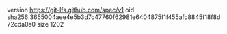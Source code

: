 version https://git-lfs.github.com/spec/v1
oid sha256:3655004aee4e5b3d7c47760f62981e6404875f1f455afc8845f18f8d72cda0a0
size 1202

